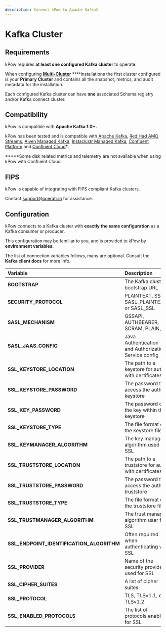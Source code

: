 ```yaml
---
description: Connect kPow to Apache Kafka®
---
```


# Kafka Cluster

## Requirements

kPow requires **at least one configured Kafka cluster** to operate.

When configuring [**Multi-Cluster**](multi-cluster.md) ****installations the first cluster configured is your **Primary Cluster** and contains all the snapshot, metrics, and audit metadata for the installation.

Each configured Kafka cluster can have **one** associated Schema registry and/or Kafka connect cluster.

## Compatibility

kPow is compatible with **Apache Kafka 1.0+.**

kPow has been tested and is compatible with [Apache Kafka](https://kafka.apache.org/), [Red Had AMQ Streams](https://www.redhat.com/en/resources/amq-streams-datasheet), [Aiven Managed Kafka](https://aiven.io/kafka), [Instaclustr Managed Kafka](https://www.instaclustr.com/products/managed-apache-kafka/), [Confluent Platform](https://www.confluent.io/product/confluent-platform) and [Confluent Cloud](https://www.confluent.io/confluent-cloud)**\***.

**\***Some disk related metrics and telemetry are not available when using kPow with Confluent Cloud.

## FIPS

kPow is capable of integrating with FIPS compliant Kafka clusters.

Contact [support@operatr.io](mailto:support@operatr.io) for assistance.

## Configuration

kPow connects to a Kafka cluster with **exactly the same configuration** as a Kafka consumer or producer.

This configuration may be familiar to you, and is provided to kPow by **environment variables.**

The list of connection variables follows, many are optional. Consult the **Kafka client docs** for more info.

| **Variable** | Description |
| :--- | :--- |
| **BOOTSTRAP** | The Kafka cluster bootstrap URL |
| **SECURITY\_PROTOCOL** | PLAINTEXT, SSL, SASL\_PLAINTEXT, or SASL\_SSL |
| **SASL\_MECHANISM** | GSSAPI, AUTHBEARER, SCRAM, PLAIN, |
| **SASL\_JAAS\_CONFIG** | Java Authentication and Authorization Service config |
| **SSL\_KEYSTORE\_LOCATION** | The path to a keystore for auth with certificates |
| **SSL\_KEYSTORE\_PASSWORD** | The password to access the auth keystore |
| **SSL\_KEY\_PASSWORD** | The password of the key within the keystore |
| **SSL\_KEYSTORE\_TYPE** | The file format of the keystore file |
| **SSL\_KEYMANAGER\_ALGORITHM** | The key manager algorithm used for SSL  |
| **SSL\_TRUSTSTORE\_LOCATION** | The path to a truststore for auth with certificates |
| **SSL\_TRUSTSTORE\_PASSWORD** | The password to access the auth truststore |
| **SSL\_TRUSTSTORE\_TYPE** | The file format of the truststore file |
| **SSL\_TRUSTMANAGER\_ALGORITHM** | The trust manager algorithm user for SSL |
| **SSL\_ENDPOINT\_IDENTIFICATION\_ALGORITHM** | Often required when authenticating via SSL |
| **SSL\_PROVIDER** | Name of the security provider used for SSL |
| **SSL\_CIPHER\_SUITES** | A list of cipher suites |
| **SSL\_PROTOCOL** | TLS, TLSv1.1, or TLSv1.2 |
| **SSL\_ENABLED\_PROTOCOLS** | The list of protocols enabled for SSL |

